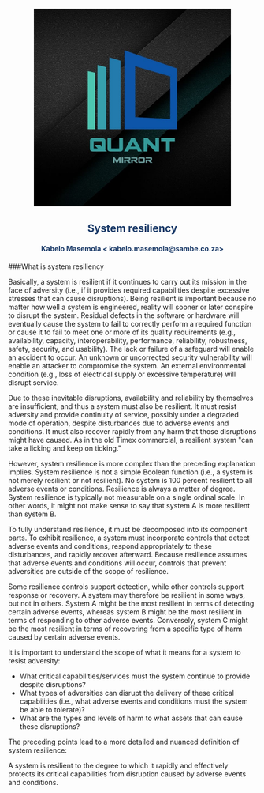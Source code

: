 <p align="center" style="background-color:"><img src="https://raw.githubusercontent.com/quantmirror/notes/master/assets/logo.jpeg?token=GHSAT0AAAAAABSSDUBE4DOCZIWGTDVZ4AZ6YSDD4FQ"  width="400"></p>
<p align="center"><h2 style="color: #193967; text-align: center">
    System resiliency
</h2></p>
<p align="center"><h4 style="color: #193967; text-align: center">
    Kabelo Masemola < kabelo.masemola@sambe.co.za>
</h4></p>

###What is system resiliency

Basically, a system is resilient if it continues to carry out its mission in the face of adversity (i.e., if it provides required capabilities despite excessive stresses that can cause disruptions). Being resilient is important because no matter how well a system is engineered, reality will sooner or later conspire to disrupt the system. Residual defects in the software or hardware will eventually cause the system to fail to correctly perform a required function or cause it to fail to meet one or more of its quality requirements (e.g., availability, capacity, interoperability, performance, reliability, robustness, safety, security, and usability). The lack or failure of a safeguard will enable an accident to occur. An unknown or uncorrected security vulnerability will enable an attacker to compromise the system. An external environmental condition (e.g., loss of electrical supply or excessive temperature) will disrupt service.

Due to these inevitable disruptions, availability and reliability by themselves are insufficient, and thus a system must also be resilient. It must resist adversity and provide continuity of service, possibly under a degraded mode of operation, despite disturbances due to adverse events and conditions. It must also recover rapidly from any harm that those disruptions might have caused. As in the old Timex commercial, a resilient system "can take a licking and keep on ticking."

However, system resilience is more complex than the preceding explanation implies. System resilience is not a simple Boolean function (i.e., a system is not merely resilient or not resilient). No system is 100 percent resilient to all adverse events or conditions. Resilience is always a matter of degree. System resilience is typically not measurable on a single ordinal scale. In other words, it might not make sense to say that system A is more resilient than system B.

To fully understand resilience, it must be decomposed into its component parts. To exhibit resilience, a system must incorporate controls that detect adverse events and conditions, respond appropriately to these disturbances, and rapidly recover afterward. Because resilience assumes that adverse events and conditions will occur, controls that prevent adversities are outside of the scope of resilience.

Some resilience controls support detection, while other controls support response or recovery. A system may therefore be resilient in some ways, but not in others. System A might be the most resilient in terms of detecting certain adverse events, whereas system B might be the most resilient in terms of responding to other adverse events. Conversely, system C might be the most resilient in terms of recovering from a specific type of harm caused by certain adverse events.

It is important to understand the scope of what it means for a system to resist adversity:

- What critical capabilities/services must the system continue to provide despite disruptions?
- What types of adversities can disrupt the delivery of these critical capabilities (i.e., what adverse events and conditions must the system be able to tolerate)?
- What are the types and levels of harm to what assets that can cause these disruptions?

The preceding points lead to a more detailed and nuanced definition of system resilience:

A system is resilient to the degree to which it rapidly and effectively protects its critical capabilities from disruption caused by adverse events and conditions.

    
